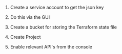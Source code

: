 1) Create a service account to get the json key
2) Do this via the GUI
3) Create a bucket for storing the Terraform state file 

4) Create Project
5) Enable relevant API's from the console
